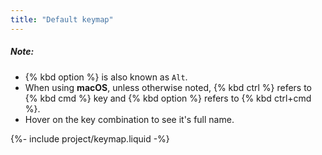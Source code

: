 ```yaml
---
title: "Default keymap"
---
```


##### Note:
- {% kbd option %} is also known as `Alt`.
- When using **macOS**, unless otherwise noted,
{% kbd ctrl %} refers to {% kbd cmd %} key
and {% kbd option %} refers to {% kbd ctrl+cmd %}.
- Hover on the key combination to see it's full name.

{%- include project/keymap.liquid -%}

